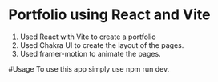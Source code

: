 # Portfolio using React and Vite


1. Used React with Vite to create a portfolio
2. Used Chakra UI to create the layout of the pages.
3. Used framer-motion to animate the pages.

#Usage
To use this app simply use npm run dev.

